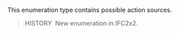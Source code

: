 ﻿This enumeration type contains possible action sources.

> HISTORY&nbsp; New enumeration in IFC2x2.